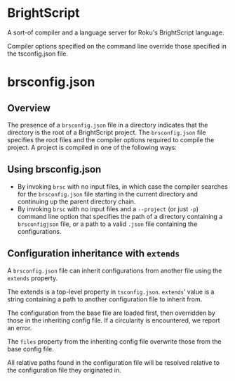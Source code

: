# BrightScript

A sort-of compiler and a language server for Roku's BrightScript language. 


Compiler options specified on the command line override those specified in the tsconfig.json file.


# brsconfig.json

## Overview
The presence of a `brsconfig.json` file in a directory indicates that the directory is the root of a BrightScript project. The `brsconfig.json` file specifies the root files and the compiler options required to compile the project. A project is compiled in one of the following ways: 

## Using brsconfig.json

 - By invoking `brsc` with no input files, in which case the compiler searches for the `brsconfig.json` file starting in the current directory and continuing up the parent directory chain.
  - By invoking `brsc` with no input files and a `--project` (or just `-p`) command line option that specifies the path of a directory containing a `brsconfigjson` file, or a path to a valid `.json` file containing the configurations. 


## Configuration inheritance with `extends`

A `brsconfig.json` file can inherit configurations from another file using the `extends` property.

The extends is a top-level property in `tsconfig.json`. `extends`’ value is a string containing a path to another configuration file to inherit from.

The configuration from the base file are loaded first, then overridden by those in the inheriting config file. If a circularity is encountered, we report an error.

The `files` property from the inheriting config file overwrite those from the base config file.

All relative paths found in the configuration file will be resolved relative to the configuration file they originated in.

